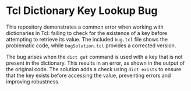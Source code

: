 # Tcl Dictionary Key Lookup Bug

This repository demonstrates a common error when working with dictionaries in Tcl: failing to check for the existence of a key before attempting to retrieve its value.  The included `bug.tcl` file shows the problematic code, while `bugSolution.tcl` provides a corrected version.

The bug arises when the `dict get` command is used with a key that is not present in the dictionary.  This results in an error, as shown in the output of the original code. The solution adds a check using `dict exists` to ensure that the key exists before accessing the value, preventing errors and improving robustness.

